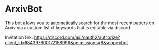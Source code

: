# ArxivBot

This bot allows you to automatically search for the most recent papers on Arxiv via a custom list of keywords that is editable via discord.  
 
Invitation link: https://discord.com/api/oauth2/authorize?client_id=984397600172158996&permissions=8&scope=bot
